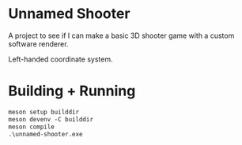 # Unnamed Shooter

A project to see if I can make a basic 3D shooter game with a custom software
renderer.

Left-handed coordinate system.

# Building + Running

```ps
meson setup builddir
meson devenv -C builddir
meson compile
.\unnamed-shooter.exe
```